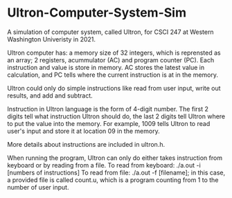 # Ultron-Computer-System-Sim

A simulation of computer system, called Ultron, for CSCI 247 at Western Washington Univeristy in 2021.

Ultron computer has: a memory size of 32 integers, which is reprensted as an array; 2 registers, acummulator (AC) and program counter (PC).
Each instruction and value is store in memory. AC stores the latest value in calculation, and PC tells where the current instruction is at in the memory.

Ultron could only do simple instructions like read from user input, write out results, and add and subtract. 

Instruction in Ultron language is the form of 4-digit number. The first 2 digits tell what instruction Ultron should do, the last 2 digits tell Ultron where to put the value into the memory. For example, 1009 tells Ultron to read user's input and store it at location 09 in the memory.

More details about instructions are included in ultron.h.

When running the program, Ultron can only do either takes instruction from keyboard or by reading from a file.
To read from keyboard: ./a.out -i [numbers of instructions]
To read from file: ./a.out -f [filename]; in this case, a provided file is called count.u, which is a program counting from 1 to the number of user input.
